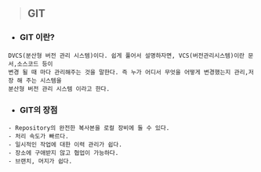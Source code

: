 > ## GIT
 -  ### GIT 이란? 
 ```
 DVCS(분산형 버전 관리 시스템)이다. 쉽게 풀어서 설명하자면, VCS(버전관리시스템)이란 문서,소스코드 등이 
변경 될 때 마다 관리해주는 것을 말한다. 즉 누가 어디서 무엇을 어떻게 변경했는지 관리,저장 해 주는 시스템을 
분산형 버전 관리 시스템 이라고 한다. 
```
- ### GIT의 장점 
```
- Repository의 완전한 복사본을 로컬 장비에 둘 수 있다.
- 처리 속도가 빠르다.
- 일시적인 작업에 대한 이력 관리가 쉽다.
- 장소에 구애받지 않고 협업이 가능하다.
- 브랜치, 머지가 쉽다.
```

